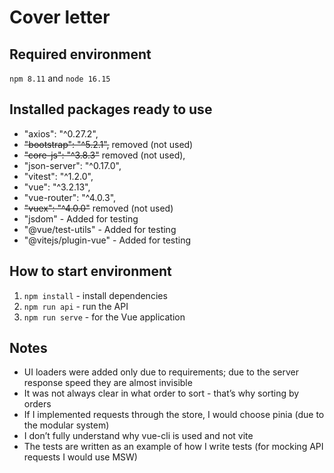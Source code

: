 # Cover letter

## Required environment
`npm 8.11` and `node 16.15`

## Installed packages ready to use
- "axios": "^0.27.2",
- ~~"bootstrap": "^5.2.1",~~ removed (not used)
- ~~"core-js": "^3.8.3"~~ removed (not used),
- "json-server": "^0.17.0",
- "vitest": "^1.2.0",
- "vue": "^3.2.13",
- "vue-router": "^4.0.3",
- ~~"vuex": "^4.0.0"~~ removed (not used)
- "jsdom" - Added for testing
- "@vue/test-utils" - Added for testing
- "@vitejs/plugin-vue" - Added for testing


## How to start environment
1. `npm install` - install dependencies
2. `npm run api` - run the API
3. `npm run serve` - for the Vue application


## Notes
- UI loaders were added only due to requirements; due to the server response speed they are almost invisible
- It was not always clear in what order to sort - that’s why sorting by orders
- If I implemented requests through the store, I would choose pinia (due to the modular system)
- I don’t fully understand why vue-cli is used and not vite
- The tests are written as an example of how I write tests (for mocking API requests I would use MSW)